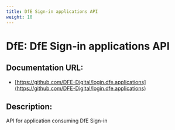 ```yaml
---
title: DfE Sign-in applications API
weight: 10
---
```


# DfE: DfE Sign-in applications API

## Documentation URL:
 - [https://github.com/DFE-Digital/login.dfe.applications](https://github.com/DFE-Digital/login.dfe.applications)

## Description:
API for application consuming DfE Sign-in

